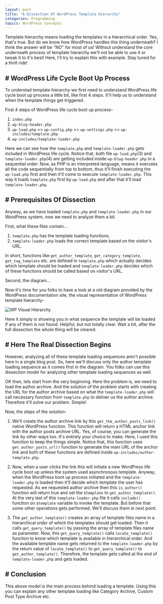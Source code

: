 ```yaml
---
layout: post
title: "A Dissection Of WordPress Template Hierarchy"
categories: Programming
topics: WordPress Concepts
---
```


Template hierarchy means loading the templates in a hierarchical order. Yes, that's true. But do we know how WordPress handles this thing underneath? I think the answer will be "NO" for most of us! Without understand the core underneath process of template hierarchy we'll not be able to use it or tweak it to it's best! Here, I'll try to explain this with example. Stay tuned for a thrill ride!

## \# WordPress Life Cycle Boot Up Process

To understad template hierarchy we first need to understand WordPress life cycle boot up process a little bit, like first 4 steps. It'll help us to understand when the template things get triggered. 

First 4 steps of WordPress life cycle boot up process-

1. `index.php`
2. `wp-blog-header.php`
3. `wp-load.php` >> `wp-config.php` >> `wp-settings.php` >> `wp-includes/template.php` 
4. `wp-includes/template-loader.php`

Here we can see how the `template.php` and `template-loader.php` gets included in WordPress life cycle. Notice that, both file `wp-load.php`(3) and `template-loader.php`(4) are getting included inside `wp-blog-header.php` in a sequential order. Now, as PHP is an interpreted language, means it executes all the code sequentially from top to bottom, thus it'll finish executing the `wp-load.php` first and then it'll come to execute `template-loader.php`. This way it loads `template.php` first by `wp-load.php` and after that it'll load `template-loader.php`.

## \# Prerequisites Of Dissection

Anyway, as we have loaded `template.php` and `template-loader.php` in our WordPress system, now we need to analyze them a bit. 

First, what these files contain...

1. `template.php` has the template loading functions.
2. `template-loader.php` loads the correct template based on the visitor's URL.

In short, functions like `get_author_template`, `get_category_template`, `get_tag_template` etc. are defined in `template.php` which actually decides which template should be loaded and `template-loader.php` decides which of these functions should be called based on visitor's URL.

Second, the diagram...

Now it's time for you folks to have a look at a old diagram provided by the WordPress documentation site, the visual representation of WordPress template hierarchy-

![WP Visual Hierarchy](https://developer.wordpress.org/files/2014/10/Screenshot-2019-01-23-00.20.04.png)

Here it simply is showing you in what sequence the template will be loaded if any of them is not found. Helpful, but not totally clear. Wait a bit, after the full dissection the whole thing will be cleared.

## \# Here The Real Dissection Begins

However, analyzing all of these template loading sequences aren't possible here in a single blog post. So, here we'll discuss only the author template loading sequence as it comes first in the diagram. You folks can use this dissection model for analyzing other template loading sequences as well.

OK then, lets start from the very beginning. Here the problem is, we need to load the author archive. And the solution of the problem starts with creating the URL for the author archive based on what the `template-loader.php` will call necessary function from `template.php` to deliver us the author archive. Therefore it'll solve our problem. Simple!

Now, the steps of the solution-

1. We'll create the author archive link by this `get_the_author_posts_link()` native WordPress function. This function will return a HTML anchor link with the author posts archive URL. Yes, of course, you can generate the link by other ways too. It's entirely your choice to make. Here, I used this function to keep the things simple. Notice that, this function uses `get_author_posts_url()` function to generate the main URL of the anchor link and both of these functions are defined inside `wp-includes/author-template.php`. 

2. Now, when a user clicks the link this will initiate a new WordPress life cycle boot up unless the system used asynchronous template. Anyway, when the WordPress boot up process initiated and the `template-loader.php` is loaded then it'll decide which template the user has requested. As we requested author archive then this `is_author()` function will return true and set the `$template` to `get_author_template()`. At the very last of this `template-loader.php` file it calls `include()` function on `$template` variable to invoke the template. But before that some other operations gets performed. We'll discuss them in next point.

3. The `get_author_template()` creates an array of template files name in a hierarchical order of which the templates should get loaded. Then it calls `get_query_template()` by passing the array of template files name as parameter. Now, this `get_query_template()` calls `locate_template()` function to know which template is available in hierarchical order. And the available template name gets returned to the `template-loader.php` by the return value of `locate_template()` to `get_query_template()` to `get_author_template()`. Therefore, the template gets called at the end of `template-loader.php` and gets loaded.


## \# Conclusion

This above model is the main process behind loading a template. Using this you can explain any other template loading like Category Archive, Custom Post Type Archive etc.

